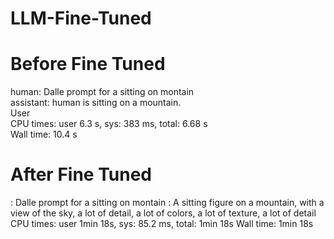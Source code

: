 # LLM-Fine-Tuned

# Before Fine Tuned
human: Dalle prompt for a sitting on montain <br>
assistant: human is sitting on a mountain. <br>
User <br>
CPU times: user 6.3 s, sys: 383 ms, total: 6.68 s <br>
Wall time: 10.4 s <br>

# After Fine Tuned
<human>: Dalle prompt for a sitting on montain
<assistant>: A sitting figure on a mountain, with a view of the sky, a lot of detail, a lot of colors, a lot of texture, a lot of detail
CPU times: user 1min 18s, sys: 85.2 ms, total: 1min 18s
Wall time: 1min 18s
